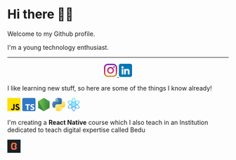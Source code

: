 # Hi there 👋🏻

Welcome to my Github profile.

I'm a young technology enthusiast.

---

<div align='center'>
  <a href="https://www.instagram.com/santisiordia/">
    <img height="30" src="https://github.com/SantiagoSiordia/SantiagoSiordia/blob/gh-pages/icons/Instagram.png">
  </a>
  <a href="https://www.linkedin.com/in/santiagosiordia/">
    <img height="30" src="https://github.com/SantiagoSiordia/SantiagoSiordia/blob/gh-pages/icons/LinkedIn.png">
  </a>
</div>

I like learning new stuff, so here are some of the things I know already!

<img height="30" src="https://github.com/SantiagoSiordia/SantiagoSiordia/blob/gh-pages/icons/JavaScript.png">
<img height="30" src="https://github.com/SantiagoSiordia/SantiagoSiordia/blob/gh-pages/icons/TypeScript.png">
<img height="30" src="https://github.com/SantiagoSiordia/SantiagoSiordia/blob/gh-pages/icons/Node.png">
<img height="30" src="https://github.com/SantiagoSiordia/SantiagoSiordia/blob/gh-pages/icons/Python.png">
<img height="30" src="https://github.com/SantiagoSiordia/SantiagoSiordia/blob/gh-pages/icons/React.png">

I'm creating a **React Native** course which I also teach in an Institution dedicated to teach digital expertise called Bedu

<a href="https://bedu.org/">
    <img height="30" src="https://github.com/SantiagoSiordia/SantiagoSiordia/blob/gh-pages/icons/Bedu.png">
  </a>